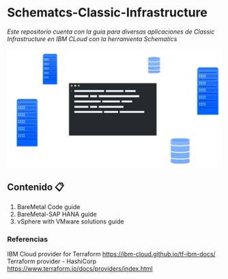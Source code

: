 # Schematcs-Classic-Infrastructure

_Este repositorio cuenta con la guia para diversas aplicaciones de Classic Infrastructure en  IBM CLoud con la herramienta Schematics_

<img width="940" alt="Schematics" src="images/Schematics.png">

## Contenido 📋

1. BareMetal Code guide
2. BareMetal-SAP HANA guide
3. vSphere with VMware solutions guide


### Referencias

IBM Cloud provider for Terraform 
https://ibm-cloud.github.io/tf-ibm-docs/
Terraform provider - HashiCorp
https://www.terraform.io/docs/providers/index.html
